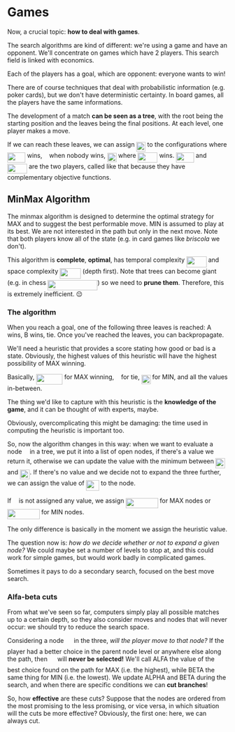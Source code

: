 # Games

Now, a crucial topic: **how to deal with games**.

The search algorithms are kind of different: we're using a game and have an opponent. We'll concentrate on games which have 2 players. This search field is linked with economics.

Each of the players has a goal, which are opponent: everyone wants to win!

There are of course techniques that deal with probabilistic information (e.g. poker cards), but we don't have deterministic certainty. In board games, all the players have the same informations. 

The development of a match **can be seen as a tree**, with the root being the starting position and the leaves being the final positions. At each level, one player makes a move. 

If we can reach these leaves, we can assign <img src="svgs/e11a8cfcf953c683196d7a48677b2277.svg?invert_in_darkmode" align=middle width=21.00464354999999pt height=21.18721440000001pt/> to the configurations where <img src="svgs/a7101771c696ecea3c61d4c7eae04429.svg?invert_in_darkmode" align=middle width=41.25567269999999pt height=22.465723500000017pt/> wins, <img src="svgs/29632a9bf827ce0200454dd32fc3be82.svg?invert_in_darkmode" align=middle width=8.219209349999991pt height=21.18721440000001pt/> when nobody wins, <img src="svgs/c11fe0cea175e1b787b3403c763dc9b0.svg?invert_in_darkmode" align=middle width=21.00464354999999pt height=21.18721440000001pt/> where <img src="svgs/14644715e552e23b94c15f767c509df8.svg?invert_in_darkmode" align=middle width=44.977203149999994pt height=22.465723500000017pt/> wins. <img src="svgs/a7101771c696ecea3c61d4c7eae04429.svg?invert_in_darkmode" align=middle width=41.25567269999999pt height=22.465723500000017pt/> and <img src="svgs/14644715e552e23b94c15f767c509df8.svg?invert_in_darkmode" align=middle width=44.977203149999994pt height=22.465723500000017pt/> are the two players, called like that because they have complementary objective functions. 

## MinMax Algorithm

The minmax algorithm is designed to determine the optimal strategy for MAX and to suggest the best performable move. MIN is assumed to play at its best. We are not interested in the path but only in the next move. Note that both players know all of the state (e.g. in card games like *briscola* we don't).

This algorithm is **complete**, **optimal**, has temporal complexity <img src="svgs/fd5c58af667a7f6ef22a2f2b76fb7590.svg?invert_in_darkmode" align=middle width=45.870433949999985pt height=24.65753399999998pt/> and space complexity <img src="svgs/8095a0026c8a596585d57c84effd95d4.svg?invert_in_darkmode" align=middle width=47.81677064999999pt height=24.65753399999998pt/> (depth first). Note that trees can become giant (e.g. in chess <img src="svgs/c700088967273da3b28b20ab31176225.svg?invert_in_darkmode" align=middle width=113.72508839999999pt height=22.831056599999986pt/>) so we need to **prune them**. Therefore, this is extremely inefficient. 😔

### The algorithm

When you reach a goal, one of the following three leaves is reached: A wins, B wins, tie. Once you've reached the leaves, you can backpropagate.

We'll need a heuristic that provides a score stating how good or bad is a state. Obviously, the highest values of this heuristic will have the highest possibility of MAX winning.

Basically, <img src="svgs/86fcf883b7084a700dabd113c5794001.svg?invert_in_darkmode" align=middle width=60.44328839999999pt height=24.65753399999998pt/> for MAX winning, <img src="svgs/29632a9bf827ce0200454dd32fc3be82.svg?invert_in_darkmode" align=middle width=8.219209349999991pt height=21.18721440000001pt/> for tie, <img src="svgs/e11a8cfcf953c683196d7a48677b2277.svg?invert_in_darkmode" align=middle width=21.00464354999999pt height=21.18721440000001pt/> for MIN, and all the values in-between.

The thing we'd like to capture with this heuristic is the **knowledge of the game**, and it can be thought of with experts, maybe.

Obviously, overcomplicating this might be damaging: the time used in computing the heuristic is important too.

So, now the algorithm changes in this way: when we want to evaluate a node <img src="svgs/55a049b8f161ae7cfeb0197d75aff967.svg?invert_in_darkmode" align=middle width=9.86687624999999pt height=14.15524440000002pt/> in a tree, we put it into a list of open nodes, if there's a value we return it, otherwise we can update the value with the minimum between <img src="svgs/6819c59950efcf6e2cf46404142c4b0a.svg?invert_in_darkmode" align=middle width=21.512597699999986pt height=22.465723500000017pt/> and <img src="svgs/bda296fea0ae38036b335c2b5f6a636a.svg?invert_in_darkmode" align=middle width=22.63701824999999pt height=22.465723500000017pt/>. If there's no value and we decide not to expand the three further, we can assign the value of <img src="svgs/3926f8802d5b10d44ac2e12937451488.svg?invert_in_darkmode" align=middle width=29.83455914999999pt height=24.65753399999998pt/> to the node.

If <img src="svgs/332cc365a4987aacce0ead01b8bdcc0b.svg?invert_in_darkmode" align=middle width=9.39498779999999pt height=14.15524440000002pt/> is not assigned any value, we assign <img src="svgs/28a09935202e77512f9c21dfab5fdfcd.svg?invert_in_darkmode" align=middle width=73.7784861pt height=22.465723500000017pt/> for MAX nodes or <img src="svgs/ffd33733658d80955c066f7916795dfb.svg?invert_in_darkmode" align=middle width=73.7784861pt height=22.465723500000017pt/> for MIN nodes.

The only difference is basically in the moment we assign the heuristic value.

The question now is: *how do we decide whether or not to expand a given node?* We could maybe set a number of levels to stop at, and this could work for simple games, but would work badly in complicated games.

Sometimes it pays to do a secondary search, focused on the best move search. 

### Alfa-beta cuts

From what we've seen so far, computers simply play all possible matches up to a certain depth, so they also consider moves and nodes that will never occur: we should try to reduce the search space.

Considering a node <img src="svgs/f9c4988898e7f532b9f826a75014ed3c.svg?invert_in_darkmode" align=middle width=14.99998994999999pt height=22.465723500000017pt/> in the three, *will the player move to that node?* If the player had a better choice in the parent node level or anywhere else along the path, then <img src="svgs/f9c4988898e7f532b9f826a75014ed3c.svg?invert_in_darkmode" align=middle width=14.99998994999999pt height=22.465723500000017pt/> will **never be selected!** We'll call ALFA the value of the best choice found on the path for MAX (i.e. the highest), while BETA the same thing for MIN (i.e. the lowest). We update ALPHA and BETA during the search, and when there are specific conditions we can **cut branches**!

So, how **effective** are these cuts? Suppose that the nodes are ordered from the most promising to the less promising, or vice versa, in which situation will the cuts be more effective? Obviously, the first one: here, we can always cut.

